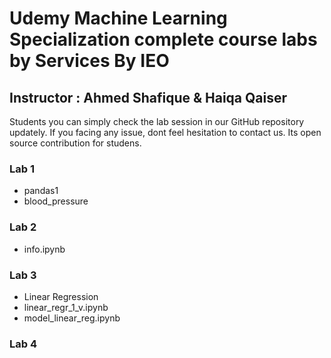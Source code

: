 # Udemy Machine Learning Specialization complete course labs by Services By IEO 
## Instructor : Ahmed Shafique & Haiqa Qaiser

Students you can simply check the lab session in our GitHub repository updately. If you facing any issue, dont feel hesitation to contact us. Its open source contribution for studens.

### Lab 1
* pandas1
* blood_pressure
### Lab 2
* info.ipynb
### Lab 3 
* Linear Regression
* linear_regr_1_v.ipynb
* model_linear_reg.ipynb
### Lab 4
